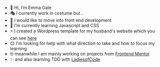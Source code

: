 - 👋 Hi, I’m Emma Gale
- :performing_arts: I currently work in costume but ..
- 👀 I would like to move into front end development
- 🌱 I’m currently learning Javascript and CSS
- :zap: I created a Wordpress template for my husband's website which you can see [here](https://leegale.co.uk)
- :confused: I'm looking for help with what direction to take and how to focus my learning
- :nerd_face: meanwhile I am mainly working on projects from [Frontend Mentor](https://www.frontendmentor.io/profile/emjogale)
- :sparkles: and also learning TDD with [LadiesofCode](https://ladiesofcodegroupsessions.github.io)



<!---
emjogale/emjogale is a ✨ special ✨ repository because its `README.md` (this file) appears on your GitHub profile.
You can click the Preview link to take a look at your changes.
--->
